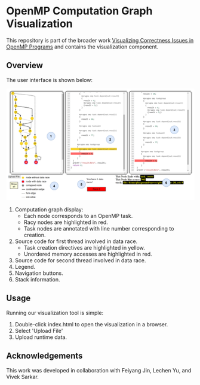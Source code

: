 # OpenMP Computation Graph Visualization

This repository is part of the broader work [Visualizing Correctness Issues in OpenMP Programs](https://link.springer.com/chapter/10.1007/978-3-031-72567-8_11)
and contains the visualization component.

## Overview

The user interface is shown below:

![alt text](https://github.com/alantao912/omp-computation-graph-visualization/blob/main/assets/tutorial.png?raw=true)

1. Computation graph display:
    - Each node corresponds to an OpenMP task.
    - Racy nodes are highlighted in red.
    - Task nodes are annotated with line number corresponding to creation.
2. Source code for first thread involved in data race.
    - Task creation directives are highlighted in yellow.
    - Unordered memory accesses are highlighted in red.
3. Source code for second thread involved in data race.
4. Legend.
5. Navigation buttons.
6. Stack information.

## Usage
Running our visualization tool is simple:
1. Double-click index.html to open the visualization in a browser.
2. Select 'Upload File'
3. Upload runtime data.

## Acknowledgements

This work was developed in collaboration with Feiyang Jin, Lechen Yu, and Vivek Sarkar.